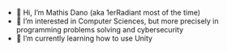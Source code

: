 - 👋 Hi, I’m Mathis Dano (aka 1erRadiant most of the time)
- 👀 I’m interested in Computer Sciences, but more precisely in programming problems solving and cybersecurity
- 🌱 I’m currently learning how to use Unity
